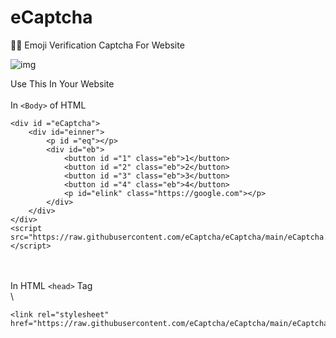 # eCaptcha
👷‍♂️ Emoji Verification Captcha For Website


![img](https://cdn.discordapp.com/attachments/881041463834714122/882865855795458098/unknown.png)


Use This In Your Website\
\
In `<Body>` of HTML
```
<div id ="eCaptcha">
    <div id="einner">
        <p id ="eq"></p>
        <div id="eb">
            <button id ="1" class="eb">1</button>
            <button id ="2" class="eb">2</button>
            <button id ="3" class="eb">3</button>
            <button id ="4" class="eb">4</button>
            <p id="elink" class="https://google.com"></p>
        </div>
    </div>
</div> 
<script src="https://raw.githubusercontent.com/eCaptcha/eCaptcha/main/eCaptcha.js"></script>
```
\
\
In HTML `<head>` Tag\
\

```
<link rel="stylesheet" href="https://raw.githubusercontent.com/eCaptcha/eCaptcha/main/eCaptcha.css">
```
